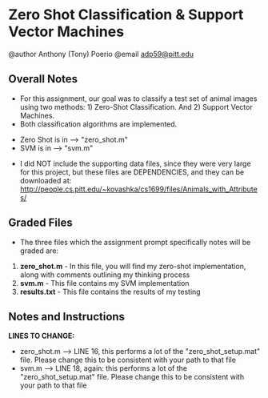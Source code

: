 # Zero Shot Classification & Support Vector Machines
@author Anthony (Tony) Poerio
@email adp59@pitt.edu

## Overall Notes
- For this assignment, our goal was to classify a test set of animal images using two methods: 1) Zero-Shot Classification. And 2) Support Vector Machines.
- Both classification algorithms are implemented.
* Zero Shot is in --> "zero_shot.m"
* SVM is in --> "svm.m"
- I did NOT include the supporting data files, since they were very large for this project, but these files are DEPENDENCIES, and they can be downloaded at: http://people.cs.pitt.edu/~kovashka/cs1699/files/Animals_with_Attributes/

## Graded Files
- The three files which the assignment prompt specifically notes will be graded are:
1. **zero_shot.m** - In this file, you will find my zero-shot implementation, along with comments outlining my thinking process
2. **svm.m** - This file contains my SVM implementation
3. **results.txt** - This file contains the results of my testing

## Notes and Instructions
**LINES TO CHANGE:**  
* zero_shot.m --> LINE 16, this performs a lot of the "zero_shot_setup.mat" file. Please change this to be consistent with your path to that file
* svm.m --> LINE 18, again: this performs a lot of the "zero_shot_setup.mat" file. Please change this to be consistent with your path to that file




